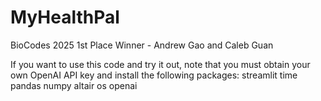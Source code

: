 # MyHealthPal
BioCodes 2025 1st Place Winner - Andrew Gao and Caleb Guan

If you want to use this code and try it out, note that you must obtain your own OpenAI API key and install the following packages: streamlit time pandas numpy altair os openai
